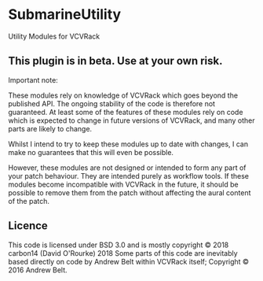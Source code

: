 # SubmarineUtility
Utility Modules for VCVRack

## This plugin is in beta. Use at your own risk.

Important note:

These modules rely on knowledge of VCVRack which goes beyond the published API. The ongoing stability of the code is therefore not guaranteed. At least some of the features of these modules rely on code which is expected to change in future versions of VCVRack, and many other parts are likely to change.

Whilst I intend to try to keep these modules up to date with changes, I can make no guarantees that this will even be possible.

However, these modules are not designed or intended to form any part of your patch behaviour. They are intended purely as workflow tools. If these modules become incompatible with VCVRack in the future, it should be possible to remove them from the patch without affecting the aural content of the patch.

## Licence

This code is licensed under BSD 3.0 and is mostly copyright © 2018 carbon14 (David O'Rourke) 2018
Some parts of this code are inevitably based directly on code by Andrew Belt within VCVRack itself; Copyright © 2016 Andrew Belt.
